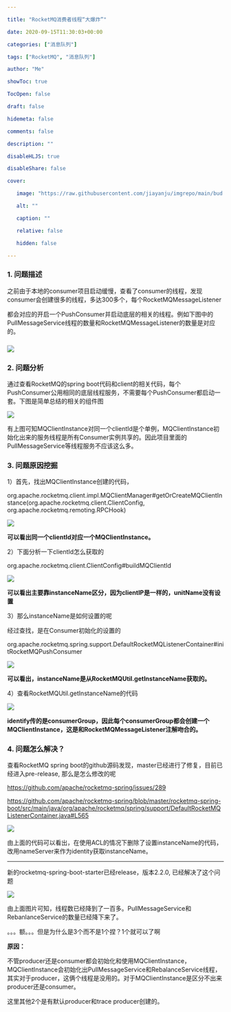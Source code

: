 ```yaml
---

title: "RocketMQ消费者线程“大爆炸”" 

date: 2020-09-15T11:30:03+00:00 

categories: ["消息队列"]

tags: ["RocketMQ", "消息队列"] 

author: "Me" 

showToc: true 

TocOpen: false 

draft: false 

hidemeta: false 

comments: false 

description: "" 

disableHLJS: true  

disableShare: false 

cover:

​	image: "https://raw.githubusercontent.com/jiayanju/imgrepo/main/bud.jpg"

​	alt: ""

​	caption: ""

​	relative: false

​	hidden: false

---
```




### 1. 问题描述

之前由于本地的consumer项目启动缓慢，查看了consumer的线程，发现consumer会创建很多的线程，多达300多个，每个RocketMQMessageListener

都会对应的开启一个PushConsumer并启动底层的相关的线程。例如下图中的PullMessageService线程的数量和RocketMQMessageListener的数量是对应的。

### ![](https://raw.githubusercontent.com/jiayanju/imgrepo/main/weifeng%E7%BA%BF%E7%A8%8B.png)

### 2. 问题分析

通过查看RocketMQ的spring boot代码和client的相关代码，每个PushConsumer公用相同的底层线程服务，不需要每个PushConsumer都启动一套。下图是简单总结的相关的组件图

![](https://raw.githubusercontent.com/jiayanju/imgrepo/main/RocketMQ%E6%B6%88%E8%B4%B9%E7%AB%AF%E7%BB%84%E4%BB%B6%E5%9B%BE.png)

有上图可知MQClientInstance对同一个clientId是个单例，MQClientInstance初始化出来的服务线程是所有Consumer实例共享的。因此项目里面的PullMessageService等线程服务不应该这么多。

### 3. 问题原因挖掘

1）首先，找出MQClientInstance创建的代码，

org.apache.rocketmq.client.impl.MQClientManager#getOrCreateMQClientInstance(org.apache.rocketmq.client.ClientConfig, org.apache.rocketmq.remoting.RPCHook)

![](https://raw.githubusercontent.com/jiayanju/imgrepo/main/getOrCreateMQClientInstance.png)



**可以看出同一个clientId对应一个MQClientInstance。**

2）下面分析一下clientId怎么获取的

org.apache.rocketmq.client.ClientConfig#buildMQClientId

![](https://raw.githubusercontent.com/jiayanju/imgrepo/main/buildMQClientId.png)

**可以看出主要靠instanceName区分，因为clientIP是一样的，unitName没有设置**

3）那么instanceName是如何设置的呢

经过查找，是在Consumer初始化的设置的

org.apache.rocketmq.spring.support.DefaultRocketMQListenerContainer#initRocketMQPushConsumer

![](https://raw.githubusercontent.com/jiayanju/imgrepo/main/setInstanceName.png)

**可以看出，instanceName是从RocketMQUtil.getInstanceName获取的。**

4）查看RocketMQUtil.getInstanceName的代码

![](https://raw.githubusercontent.com/jiayanju/imgrepo/main/getInstanceName.png)

**identify传的是consumerGroup，因此每个consumerGroup都会创建一个MQClientInstance，这是和RocketMQMessageListener注解吻合的。**

### 4. 问题怎么解决？

查看RocketMQ spring boot的github源码发现，master已经进行了修复，目前已经进入pre-release, 那么是怎么修改的呢

https://github.com/apache/rocketmq-spring/issues/289

https://github.com/apache/rocketmq-spring/blob/master/rocketmq-spring-boot/src/main/java/org/apache/rocketmq/spring/support/DefaultRocketMQListenerContainer.java#L565

![](https://raw.githubusercontent.com/jiayanju/imgrepo/main/newSetInstanceName.png)

由上面的代码可以看出，在使用ACL的情况下删除了设置instanceName的代码，改用nameServer来作为identity获取instanceName。



------



新的rocketmq-spring-boot-starter已经release，版本2.2.0, 已经解决了这个问题

![](https://raw.githubusercontent.com/jiayanju/imgrepo/main/rocketmq_consumer_threads.png)

由上面图片可知，线程数已经降到了一百多。PullMessageService和RebanlanceService的数量已经降下来了。

。。。额。。。但是为什么是3个而不是1个捏？1个就可以了啊

**原因：**

不管producer还是consumer都会初始化和使用MQClientInstance，MQClientInstance会初始化出PullMessageService和RebalanceService线程，其实对于producer，这俩个线程是没用的。对于MQClientInstance是区分不出来producer还是consumer。

这里其他2个是有默认producer和trace producer创建的。